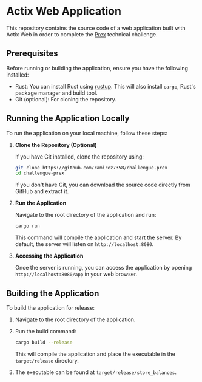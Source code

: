 # Actix Web Application

This repository contains the source code of a web application built with Actix Web in order to complete the [Prex](https://www.prexcard.com.ar/) technical challenge.

## Prerequisites

Before running or building the application, ensure you have the following installed:
- Rust: You can install Rust using [rustup](https://rustup.rs/). This will also install `cargo`, Rust's package manager and build tool.
- Git (optional): For cloning the repository.

## Running the Application Locally

To run the application on your local machine, follow these steps:

1. **Clone the Repository (Optional)**

   If you have Git installed, clone the repository using:
   ```sh
   git clone https://github.com/ramirez7358/challengue-prex
   cd challengue-prex
   ```

   If you don't have Git, you can download the source code directly from GitHub and extract it.

2. **Run the Application**

   Navigate to the root directory of the application and run:
   ```sh
   cargo run
   ```

   This command will compile the application and start the server. By default, the server will listen on `http://localhost:8080`.

3. **Accessing the Application**

   Once the server is running, you can access the application by opening `http://localhost:8080/app` in your web browser.

## Building the Application

To build the application for release:

1. Navigate to the root directory of the application.

2. Run the build command:
   ```sh
   cargo build --release
   ```

   This will compile the application and place the executable in the `target/release` directory.

3. The executable can be found at `target/release/store_balances`.